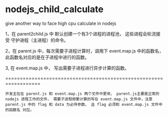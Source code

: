 # nodejs_child_calculate

give another way to face high cpu calculate in nodejs

1，在 parent2child.js 中 默认创建一个有3个进程的进程池， 这些进程会轮流接受 守护进程（主进程）的命令。

2，在 parent.js 中，每次需要子进程计算时，调用下 event.map.js 中的函数名，此函数名对应的是在子进程中进行的函数。

3, 在 event.map.js 中， 写出需要子进程进行异步计算的函数。

==================================================================

    开发主在在 parent.js 和 event.map.js 两个文件中更改， parent.js主要是正常的 nodejs 进程工作的文件， 需要子进程频繁计算的写在 event.map.js 文件中，注意 parent.js 中的 flag 和 data 为必传参数， 且 flag 必须和 event.map.js 文件中的函数名 对应。

